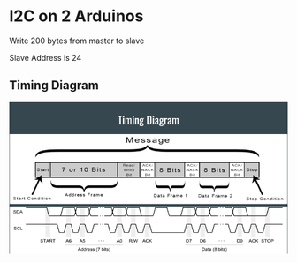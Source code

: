 # I2C on 2 Arduinos

Write 200 bytes from master to slave

Slave Address is 24

## Timing Diagram

![Alt Text](https://github.com/Basantloay/I2C_Demo/blob/main/2_arduinos/TimingDiagram.PNG)


